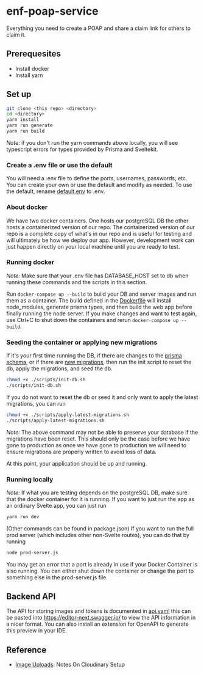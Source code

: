 # enf-poap-service

Everything you need to create a POAP and share a claim link for others to claim it.

## Prerequesites

-   Install docker
-   Install yarn

## Set up

```sh
git clone <this repo> <directory>
cd <directory>
yarn install
yarn run generate
yarn run build
```

_Note:_ if you don't run the yarn commands above locally, you will see typescript errors for types provided by Prisma and Sveltekit.

### Create a .env file or use the default

You will need a .env file to define the ports, usernames, passwords, etc. You can create your own or use the default and modify as needed. To use the default, rename [default.env](./default.env) to .env.

### About docker

We have two docker containers. One hosts our postgreSQL DB the other hosts a containerized version of our repo.
The containerized version of our repo is a complete copy of what's in our repo and is useful for testing and will ultimately be how we deploy our app. However, development work can just happen directly on your local machine until you are ready to test.

### Running docker

_Note:_ Make sure that your .env file has DATABASE_HOST set to db when running these commands and the scripts in this section.

Run `docker-compose up --build` to build your DB and server images and run them as a container. The build defined in the [Dockerfile](./Dockerfile) will install node_modules, generate prisma types, and then build the web app before finally running the node server. If you make changes and want to test again, use Ctrl+C to shut down the containers and rerun `docker-compose up --build`.

### Seeding the container or applying new migrations

If it's your first time running the DB, if there are changes to the [prisma schema](./prisma/schema.prisma), or if there are [new migrations](./prisma/migrations/), then run the init script to reset the db, apply the migrations, and seed the db.

```sh
chmod +x ./scripts/init-db.sh
./scripts/init-db.sh
```

If you do not want to reset the db or seed it and only want to apply the latest migrations, you can run

```sh
chmod +x ./scripts/apply-latest-migrations.sh
./scripts/apply-latest-migrations.sh
```

_Note:_ The above command may not be able to preserve your database if the migrations have been reset. This should only be the case before we have gone to production as once we have gone to production we will need to ensure migrations are properly written to avoid loss of data.

At this point, your application should be up and running.

### Running locally

_Note:_ If what you are testing depends on the postgreSQL DB, make sure that the docker container for it is running.
If you want to just run the app as an ordinary Svelte app, you can just run

```sh
yarn run dev
```

(Other commands can be found in package.json)
If you want to run the full prod server (which includes other non-Svelte routes), you can do that by running

```sh
node prod-server.js
```

You may get an error that a port is already in use if your Docker Container is also running. You can either shut down the container or change the port to something else in the prod-server.js file.

## Backend API

The API for storing images and tokens is documented in [api.yaml](./docs/api.yaml) this can be pasted into https://editor-next.swagger.io/ to view the API information in a nicer format. You can also install an extension for OpenAPI to generate this preview in your IDE.

## Reference
- [Image Uploads](docs/cloudinary.md): Notes On Cloudinary Setup